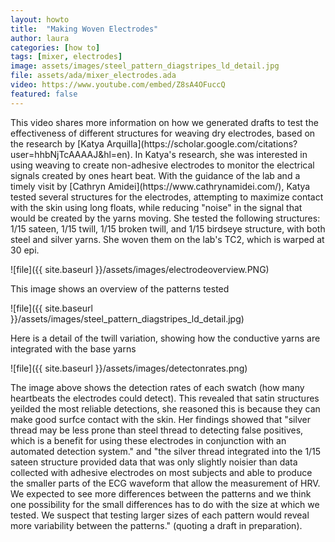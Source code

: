 ```yaml
---
layout: howto
title:  "Making Woven Electrodes"
author: laura
categories: [how to]
tags: [mixer, electrodes]
image: assets/images/steel_pattern_diagstripes_ld_detail.jpg
file: assets/ada/mixer_electrodes.ada
video: https://www.youtube.com/embed/Z8sA4OFuccQ
featured: false
---
```


<p>This video shares more information on how we generated drafts to test the effectiveness of different structures for weaving dry electrodes, based on the research by [Katya Arquilla](https://scholar.google.com/citations?user=hhbNjTcAAAAJ&hl=en). In Katya's research, she was interested in using weaving to create non-adhesive electrodes to monitor the electrical signals created by ones heart beat. With the guidance of the lab and a timely visit by [Cathryn Amidei](https://www.cathrynamidei.com/), Katya tested several structures for the electrodes, attempting to maximize contact with the skin using long floats, while reducing "noise" in the signal that would be created by the yarns moving. She tested the following structures: 1/15 sateen, 1/15 twill, 1/15 broken twill, and 1/15 birdseye structure, with both steel and silver yarns. She woven them on the lab's TC2, which is warped at 30 epi. </p>


![file]({{ site.baseurl }}/assets/images/electrodeoverview.PNG)
<p>This image shows an overview of the patterns tested</p>

![file]({{ site.baseurl }}/assets/images/steel_pattern_diagstripes_ld_detail.jpg)
<p>Here is a detail of the twill variation, showing how the conductive yarns are integrated with the base yarns</p>

![file]({{ site.baseurl }}/assets/images/detectonrates.png)
<p>The image above shows the detection rates of each swatch (how many heartbeats the electrodes could detect). This revealed that satin structures yeilded the most reliable detections, she reasoned this is because they can make good surfce contact with the skin. Her findings showed that "silver thread may be less prone than steel thread to detecting false positives, which is a benefit for using these electrodes in conjunction with an automated detection system." and "the silver thread integrated into the 1/15 sateen structure provided data that was only slightly noisier than data collected with adhesive electrodes on most subjects and able to produce the smaller parts of the ECG waveform that allow the measurement of HRV. We expected to see more differences between the patterns and we think one possibility for the small differences has to do with the size at which we tested. We suspect that testing larger sizes of each pattern would reveal more variability between the patterns." (quoting a draft in preparation). </p>
